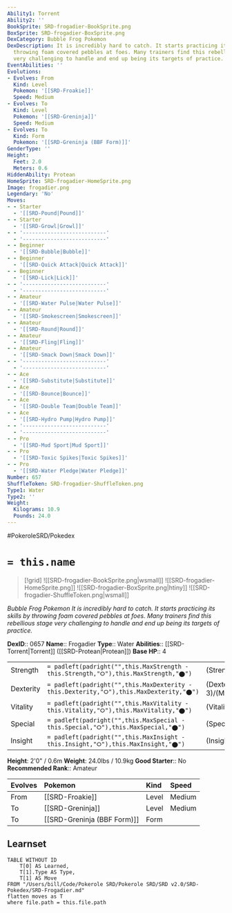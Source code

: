 ```yaml
---
Ability1: Torrent
Ability2: ''
BookSprite: SRD-frogadier-BookSprite.png
BoxSprite: SRD-frogadier-BoxSprite.png
DexCategory: Bubble Frog Pokemon
DexDescription: It is incredibly hard to catch. It starts practicing its skills by
  throwing foam covered pebbles at foes. Many trainers find this rebellious stage
  very challenging to handle and end up being its targets of practice.
EventAbilities: ''
Evolutions:
- Evolves: From
  Kind: Level
  Pokemon: '[[SRD-Froakie]]'
  Speed: Medium
- Evolves: To
  Kind: Level
  Pokemon: '[[SRD-Greninja]]'
  Speed: Medium
- Evolves: To
  Kind: Form
  Pokemon: '[[SRD-Greninja (BBF Form)]]'
GenderType: ''
Height:
  Feet: 2.0
  Meters: 0.6
HiddenAbility: Protean
HomeSprite: SRD-frogadier-HomeSprite.png
Image: frogadier.png
Legendary: 'No'
Moves:
- - Starter
  - '[[SRD-Pound|Pound]]'
- - Starter
  - '[[SRD-Growl|Growl]]'
- - '---------------------------'
  - '---------------------------'
- - Beginner
  - '[[SRD-Bubble|Bubble]]'
- - Beginner
  - '[[SRD-Quick Attack|Quick Attack]]'
- - Beginner
  - '[[SRD-Lick|Lick]]'
- - '---------------------------'
  - '---------------------------'
- - Amateur
  - '[[SRD-Water Pulse|Water Pulse]]'
- - Amateur
  - '[[SRD-Smokescreen|Smokescreen]]'
- - Amateur
  - '[[SRD-Round|Round]]'
- - Amateur
  - '[[SRD-Fling|Fling]]'
- - Amateur
  - '[[SRD-Smack Down|Smack Down]]'
- - '---------------------------'
  - '---------------------------'
- - Ace
  - '[[SRD-Substitute|Substitute]]'
- - Ace
  - '[[SRD-Bounce|Bounce]]'
- - Ace
  - '[[SRD-Double Team|Double Team]]'
- - Ace
  - '[[SRD-Hydro Pump|Hydro Pump]]'
- - '---------------------------'
  - '---------------------------'
- - Pro
  - '[[SRD-Mud Sport|Mud Sport]]'
- - Pro
  - '[[SRD-Toxic Spikes|Toxic Spikes]]'
- - Pro
  - '[[SRD-Water Pledge|Water Pledge]]'
Number: 657
ShuffleToken: SRD-frogadier-ShuffleToken.png
Type1: Water
Type2: ''
Weight:
  Kilograms: 10.9
  Pounds: 24.0
---
```


#PokeroleSRD/Pokedex

# `= this.name`

> [!grid]
> ![[SRD-frogadier-BookSprite.png|wsmall]]
> ![[SRD-frogadier-HomeSprite.png]]
> ![[SRD-frogadier-BoxSprite.png|htiny]]
> ![[SRD-frogadier-ShuffleToken.png|wsmall]]


*Bubble Frog Pokemon*
*It is incredibly hard to catch. It starts practicing its skills by throwing foam covered pebbles at foes. Many trainers find this rebellious stage very challenging to handle and end up being its targets of practice.*

**DexID**:: 0657
**Name**:: Frogadier
**Type**:: Water
**Abilities**:: [[SRD-Torrent|Torrent]] ([[SRD-Protean|Protean]])
**Base HP**:: 4

|           |                                                                                        |                                          |
| --------- | -------------------------------------------------------------------------------------- | ---------------------------------------- |
| Strength  | `= padleft(padright("",this.MaxStrength - this.Strength,"⭘"),this.MaxStrength,"⬤")`    | (Strength::2)/(MaxStrength::4)   |
| Dexterity | `= padleft(padright("",this.MaxDexterity - this.Dexterity,"⭘"),this.MaxDexterity,"⬤")` | (Dexterity:: 3)/(MaxDexterity::6) |
| Vitality  | `= padleft(padright("",this.MaxVitality - this.Vitality,"⭘"),this.MaxVitality,"⬤")`    | (Vitality::2)/(MaxVitality::4)   |
| Special   | `= padleft(padright("",this.MaxSpecial - this.Special,"⭘"),this.MaxSpecial,"⬤")`       | (Special::2)/(MaxSpecial::5)     |
| Insight   | `= padleft(padright("",this.MaxInsight - this.Insight,"⭘"),this.MaxInsight,"⬤")`       | (Insight::2)/(MaxInsight::4)     |

**Height**: 2'0" / 0.6m
**Weight**: 24.0lbs / 10.9kg
**Good Starter**:: No
**Recommended Rank**:: Amateur

| Evolves   | Pokemon                     | Kind   | Speed   |
|:----------|:----------------------------|:-------|:--------|
| From      | [[SRD-Froakie]]             | Level  | Medium  |
| To        | [[SRD-Greninja]]            | Level  | Medium  |
| To        | [[SRD-Greninja (BBF Form)]] | Form   |         |

## Learnset

```dataview
TABLE WITHOUT ID
    T[0] AS Learned,
    T[1].Type AS Type,
    T[1] AS Move
FROM "/Users/bill/Code/Pokerole SRD/Pokerole SRD/SRD v2.0/SRD-Pokedex/SRD-Frogadier.md"
flatten moves as T
where file.path = this.file.path
```
